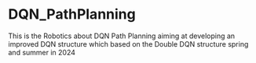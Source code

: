 # DQN_PathPlanning

This is the Robotics about DQN Path Planning aiming at developing an improved DQN structure which based on the Double DQN structure
spring and summer in 2024
